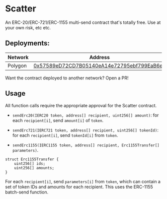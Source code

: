 # Scatter
An ERC-20/ERC-721/ERC-1155 multi-send contract that's totally free. Use at your own risk, etc etc.

## Deployments:
| Network | Address |
| --- | --- |
| Polygon | [0x57589eD72CD7B05140eA14e72795ebf799EaB6eb](https://polygonscan.com/address/0x57589ed72cd7b05140ea14e72795ebf799eab6eb) |

Want the contract deployed to another network? Open a PR!

## Usage
All function calls require the appropriate approval for the Scatter contract.
- `sendErc20(IERC20 token, address[] recipient, uint256[] amount)`: for each `recipient[i]`, send `amount[i]` of `token`.

- `sendErc721(IERC721 token, address[] recipient, uint256[] tokenId)`: for each `recipient[i]`, send `tokenId[i]` from `token`.

- `sendErc1155(IERC1155 token, address[] recipient, Erc1155Transfer[] parameters)`.
```
struct Erc1155Transfer {
    uint256[] ids;
    uint256[] amounts;
}
```
For each `recipient[i]`, send `parameters[i]` from `token`, which can contain a set of token IDs and amounts for each recipient. This uses the ERC-1155 batch-send function.

